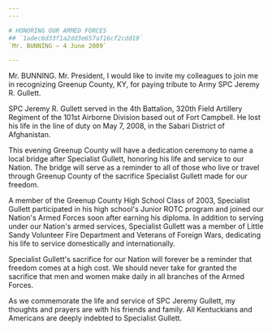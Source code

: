```yaml
---
---

# HONORING OUR ARMED FORCES
## `1adec6d33f1a2dd3e657af16cf2cdd19`
`Mr. BUNNING — 4 June 2009`

---
```



Mr. BUNNING. Mr. President, I would like to invite my colleagues to 
join me in recognizing Greenup County, KY, for paying tribute to Army 
SPC Jeremy R. Gullett.

SPC Jeremy R. Gullett served in the 4th Battalion, 320th Field 
Artillery Regiment of the 101st Airborne Division based out of Fort 
Campbell. He lost his life in the line of duty on May 7, 2008, in the 
Sabari District of Afghanistan.

This evening Greenup County will have a dedication ceremony to name a 
local bridge after Specialist Gullett, honoring his life and service to 
our Nation. The bridge will serve as a reminder to all of those who 
live or travel through Greenup County of the sacrifice Specialist 
Gullett made for our freedom.

A member of the Greenup County High School Class of 2003, Specialist 
Gullett participated in his high school's Junior ROTC program and 
joined our Nation's Armed Forces soon after earning his diploma. In 
addition to serving under our Nation's armed services, Specialist 
Gullett was a member of Little Sandy Volunteer Fire Department and 
Veterans of Foreign Wars, dedicating his life to service domestically 
and internationally.

Specialist Gullett's sacrifice for our Nation will forever be a 
reminder that freedom comes at a high cost. We should never take for 
granted the sacrifice that men and women make daily in all branches of 
the Armed Forces.

As we commemorate the life and service of SPC Jeremy Gullett, my 
thoughts and prayers are with his friends and family. All Kentuckians 
and Americans are deeply indebted to Specialist Gullett.
